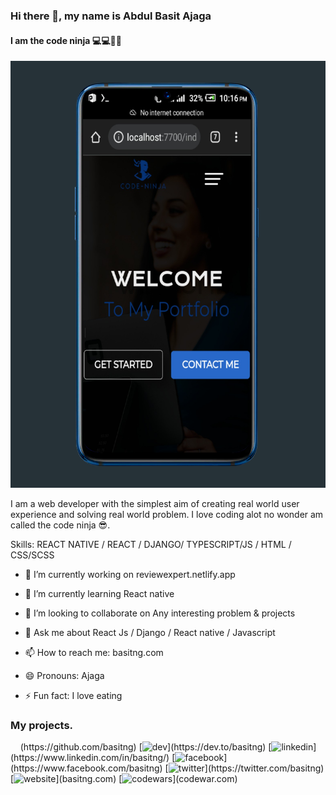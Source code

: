
### Hi there 👋, my name is Abdul Basit Ajaga

#### I am the code ninja 💻💻🤗🤗

![I am the code ninja 💻💻🤗🤗](https://github.com/basitng/basitng/blob/main/1632606061984.png)

I am a web developer with the simplest aim of creating real world user experience and solving real world problem. I love coding alot no wonder am called the code ninja 😎.

Skills: REACT NATIVE /  REACT / DJANGO/ TYPESCRIPT/JS / HTML / CSS/SCSS

- 🔭 I’m currently working on reviewexpert.netlify.app 

- 🌱 I’m currently learning React native 

- 👯 I’m looking to collaborate on Any interesting problem & projects 

- 💬 Ask me about React Js / Django / React native / Javascript 

- 📫 How to reach me: basitng.com 

- 😄 Pronouns: Ajaga

- ⚡ Fun fact: I love eating 

### My projects.
<img src='' width="256"/>
<img src='' width="256"/>
<img src='' width="256"/>
<img src='' width="256"/>
(https://github.com/basitng)  [<img src='https://cdn.jsdelivr.net/npm/simple-icons@3.0.1/icons/dev-dot-to.svg' alt='dev' height='40'>](https://dev.to/basitng)  [<img src='https://cdn.jsdelivr.net/npm/simple-icons@3.0.1/icons/linkedin.svg' alt='linkedin' height='40'>](https://www.linkedin.com/in/basitng/)  [<img src='https://cdn.jsdelivr.net/npm/simple-icons@3.0.1/icons/facebook.svg' alt='facebook' height='40'>](https://www.facebook.com/basitng)  [<img src='https://cdn.jsdelivr.net/npm/simple-icons@3.0.1/icons/twitter.svg' alt='twitter' height='40'>](https://twitter.com/basitng)  [<img src='https://cdn.jsdelivr.net/npm/simple-icons@3.0.1/icons/icloud.svg' alt='website' height='40'>](basitng.com)  [<img src='https://cdn.jsdelivr.net/npm/simple-icons@3.0.1/icons/codewars.svg' alt='codewars' height='40'>](codewar.com)  


<!--
**basitng/basitng** is a ✨ _special_ ✨ repository because its `README.md` (this file) appears on your GitHub profile.

Here are some ideas to get you started:

- 🔭 I’m currently working on ...
- 🌱 I’m currently learning ...
- 👯 I’m looking to collaborate on ...
- 🤔 I’m looking for help with ...
- 💬 Ask me about ...
- 📫 How to reach me: ...
- 😄 Pronouns: ...
- ⚡ Fun fact: ...
-->
